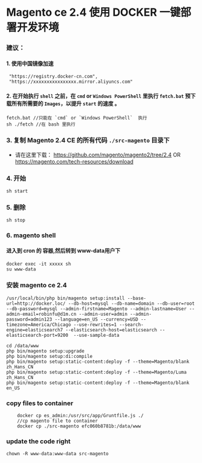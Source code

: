 ##

# Magento ce 2.4 使用 DOCKER 一键部署开发环境 

### 建议：
#### 1. 使用中国镜像加速
```
 "https://registry.docker-cn.com",
 "https://xxxxxxxxxxxxxxxx.mirror.aliyuncs.com"
```

#### 2. 在开始执行 `shell` 之前，在 `cmd` or `Windows PowerShell` 里执行 `fetch.bat` 预下载所有所需要的 `Images`，以提升 `start` 的速度 。

```
fetch.bat //只能在 `cmd` or `Windows PowerShell`  执行
sh ./fetch //在 bash 里执行
```

### 3. 复制 Magento 2.4 CE 的所有代码 `./src-magento` 目录下
- 请在这里下载： https://github.com/magento/magento2/tree/2.4 OR https://magento.com/tech-resources/download

### 4. 开始
`sh start`

### 5. 删除
`sh stop`



### 6. magento shell

#### 进入到 cron 的 容器,然后转到 www-data用户下
```
docker exec -it xxxxx sh
su www-data
```
### 安装 magento ce 2.4
```
/usr/local/bin/php bin/magento setup:install --base-url=http://docker.loc/ --db-host=mysql --db-name=domain --db-user=root --db-password=mysql --admin-firstname=Magento --admin-lastname=User --admin-email=robinfu@d1m.cn --admin-user=admin --admin-password=admin123 --language=en_US --currency=USD --timezone=America/Chicago --use-rewrites=1 --search-engine=elasticsearch7 --elasticsearch-host=elasticsearch --elasticsearch-port=9200  --use-sample-data
```

```shell
cd /data/www
php bin/magento setup:upgrade
php bin/magento setup:di:compile
php bin/magento setup:static-content:deploy -f --theme=Magento/blank zh_Hans_CN
php bin/magento setup:static-content:deploy -f --theme=Magento/Luma zh_Hans_CN
php bin/magento setup:static-content:deploy -f --theme=Magento/blank en_US
```


### copy files to container
```
    docker cp es_admin:/usr/src/app/Gruntfile.js ./
    //cp magento file to container
    docker cp ./src-magento efc060b8781b:/data/www
```

### update the code right
```
chown -R www-data:www-data src-magento
```
